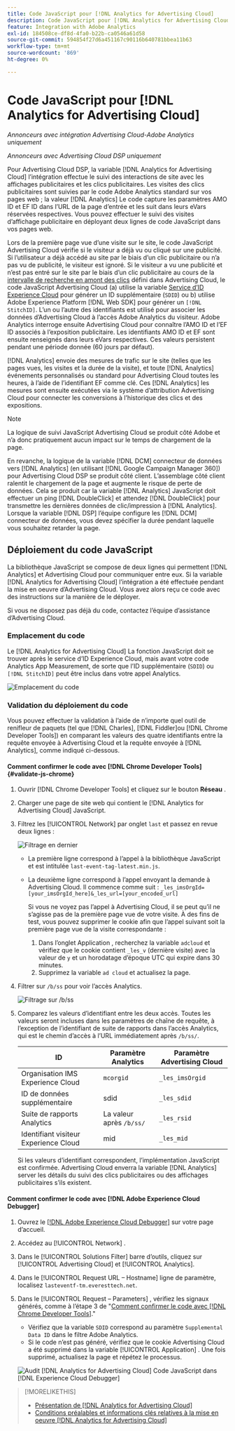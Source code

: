 ```yaml
---
title: Code JavaScript pour [!DNL Analytics for Advertising Cloud]
description: Code JavaScript pour [!DNL Analytics for Advertising Cloud]
feature: Integration with Adobe Analytics
exl-id: 184508ce-df8d-4fa0-b22b-ca0546a61d58
source-git-commit: 594854f27d6a451167c90116b640781bbea11b63
workflow-type: tm+mt
source-wordcount: '869'
ht-degree: 0%

---
```


# Code JavaScript pour [!DNL Analytics for Advertising Cloud]

*Annonceurs avec intégration Advertising Cloud-Adobe Analytics uniquement*

*Annonceurs avec Advertising Cloud DSP uniquement*

Pour Advertising Cloud DSP, la variable [!DNL Analytics for Advertising Cloud] l’intégration effectue le suivi des interactions de site avec les affichages publicitaires et les clics publicitaires. Les visites des clics publicitaires sont suivies par le code Adobe Analytics standard sur vos pages web ; la valeur [!DNL Analytics] Le code capture les paramètres AMO ID et EF ID dans l’URL de la page d’entrée et les suit dans leurs eVars réservées respectives. Vous pouvez effectuer le suivi des visites d’affichage publicitaire en déployant deux lignes de code JavaScript dans vos pages web.

Lors de la première page vue d’une visite sur le site, le code JavaScript Advertising Cloud vérifie si le visiteur a déjà vu ou cliqué sur une publicité. Si l’utilisateur a déjà accédé au site par le biais d’un clic publicitaire ou n’a pas vu de publicité, le visiteur est ignoré. Si le visiteur a vu une publicité et n’est pas entré sur le site par le biais d’un clic publicitaire au cours de la [intervalle de recherche en amont des clics](/help/integrations/analytics/prerequisites.md#lookback-a4adc) défini dans Advertising Cloud, le code JavaScript Advertising Cloud (a) utilise la variable [Service d’ID Experience Cloud](https://experienceleague.adobe.com/docs/id-service/using/home.html) pour générer un ID supplémentaire (`SDID`) ou b) utilise Adobe Experience Platform [!DNL Web SDK] pour générer un `[!DNL StitchID]`. L’un ou l’autre des identifiants est utilisé pour associer les données d’Advertising Cloud à l’accès Adobe Analytics du visiteur. Adobe Analytics interroge ensuite Advertising Cloud pour connaître l’AMO ID et l’EF ID associés à l’exposition publicitaire. Les identifiants AMO ID et EF sont ensuite renseignés dans leurs eVars respectives. Ces valeurs persistent pendant une période donnée (60 jours par défaut).

[!DNL Analytics] envoie des mesures de trafic sur le site (telles que les pages vues, les visites et la durée de la visite), et toute [!DNL Analytics] événements personnalisés ou standard pour Advertising Cloud toutes les heures, à l’aide de l’identifiant EF comme clé. Ces [!DNL Analytics] les mesures sont ensuite exécutées via le système d’attribution Advertising Cloud pour connecter les conversions à l’historique des clics et des expositions.

>[!NOTE]
>
>La logique de suivi JavaScript Advertising Cloud se produit côté Adobe et n’a donc pratiquement aucun impact sur le temps de chargement de la page.
>
>En revanche, la logique de la variable [!DNL DCM] connecteur de données vers [!DNL Analytics] (en utilisant [!DNL Google Campaign Manager 360]) pour Advertising Cloud DSP se produit côté client. L’assemblage côté client ralentit le chargement de la page et augmente le risque de perte de données. Cela se produit car la variable [!DNL Analytics] JavaScript doit effectuer un ping [!DNL DoubleClick] et attendez [!DNL DoubleClick] pour transmettre les dernières données de clic/impression à [!DNL Analytics]. Lorsque la variable [!DNL DSP] l’équipe configure les [!DNL DCM] connecteur de données, vous devez spécifier la durée pendant laquelle vous souhaitez retarder la page.

## Déploiement du code JavaScript

La bibliothèque JavaScript se compose de deux lignes qui permettent [!DNL Analytics] et Advertising Cloud pour communiquer entre eux. Si la variable [!DNL Analytics for Advertising Cloud] l’intégration a été effectuée pendant la mise en oeuvre d’Advertising Cloud. Vous avez alors reçu ce code avec des instructions sur la manière de le déployer.

Si vous ne disposez pas déjà du code, contactez l’équipe d’assistance d’Advertising Cloud.

### Emplacement du code

Le [!DNL Analytics for Advertising Cloud] La fonction JavaScript doit se trouver après le service d’ID Experience Cloud, mais avant votre code Analytics App Measurement, de sorte que l’ID supplémentaire (`SDID`) ou `[!DNL StitchID]` peut être inclus dans votre appel Analytics.

![Emplacement du code](/help/integrations/assets/a4adc-code-placement.png)

### Validation du déploiement du code

Vous pouvez effectuer la validation à l’aide de n’importe quel outil de renifleur de paquets (tel que [!DNL Charles], [!DNL Fiddler]ou [!DNL Chrome Developer Tools]) en comparant les valeurs des quatre identifiants entre la requête envoyée à Advertising Cloud et la requête envoyée à [!DNL Analytics], comme indiqué ci-dessous.

#### Comment confirmer le code avec [!DNL Chrome Developer Tools] {#validate-js-chrome}

1. Ouvrir [!DNL Chrome Developer Tools] et cliquez sur le bouton **Réseau** .
1. Charger une page de site web qui contient le [!DNL Analytics for Advertising Cloud] JavaScript.
1. Filtrez les [!UICONTROL Network] par onglet `last` et passez en revue deux lignes :

   ![Filtrage en dernier](/help/integrations/assets/a4adc-code-validation-filter-last.png)

   * La première ligne correspond à l’appel à la bibliothèque JavaScript et est intitulée `last-event-tag-latest.min.js`.
   * La deuxième ligne correspond à l’appel envoyant la demande à Advertising Cloud. Il commence comme suit : `_les_imsOrgId=[your_imsOrgId_here]&_les_url=[your_encoded_url]`

      Si vous ne voyez pas l’appel à Advertising Cloud, il se peut qu’il ne s’agisse pas de la première page vue de votre visite. À des fins de test, vous pouvez supprimer le cookie afin que l’appel suivant soit la première page vue de la visite correspondante :

      1. Dans l’onglet Application , recherchez la variable `adcloud` et vérifiez que le cookie contient `_les_v` (dernière visite) avec la valeur de `y` et un horodatage d’époque UTC qui expire dans 30 minutes.
      1. Supprimez la variable `ad cloud` et actualisez la page.
1. Filtrer sur `/b/ss` pour voir l’accès Analytics.

   ![Filtrage sur `/b/ss`](/help/integrations/assets/a4adc-code-validation-filter-bss.png)

1. Comparez les valeurs d’identifiant entre les deux accès. Toutes les valeurs seront incluses dans les paramètres de chaîne de requête, à l’exception de l’identifiant de suite de rapports dans l’accès Analytics, qui est le chemin d’accès à l’URL immédiatement après `/b/ss/`.

   | ID | Paramètre Analytics | Paramètre Advertising Cloud |
   |--- |--- |--- |
   | Organisation IMS Experience Cloud | `mcorgid` | `_les_imsOrgid` |
   | ID de données supplémentaire | sdid | `_les_sdid` |
   | Suite de rapports Analytics | La valeur après `/b/ss/` | `_les_rsid` |
   | Identifiant visiteur Experience Cloud | mid | `_les_mid` |

   Si les valeurs d’identifiant correspondent, l’implémentation JavaScript est confirmée. Advertising Cloud enverra la variable [!DNL Analytics] server les détails du suivi des clics publicitaires ou des affichages publicitaires s’ils existent.

#### Comment confirmer le code avec [!DNL Adobe Experience Cloud Debugger]

1. Ouvrez le [[!DNL Adobe Experience Cloud Debugger]](https://experienceleague.adobe.com/docs/debugger/using/run-debugger.html) sur votre page d’accueil.
1. Accédez au [!UICONTROL Network] .
1. Dans le [!UICONTROL Solutions Filter] barre d’outils, cliquez sur [!UICONTROL Advertising Cloud] et [!UICONTROL Analytics].
1. Dans le [!UICONTROL Request URL – Hostname] ligne de paramètre, localisez `lasteventf-tm.everesttech.net`.
1. Dans le [!UICONTROL Request – Parameters] , vérifiez les signaux générés, comme à l’étape 3 de &quot;[Comment confirmer le code avec [!DNL Chrome Developer Tools]](#validate-js-chrome).&quot;
   * Vérifiez que la variable `SDID` correspond au paramètre `Supplemental Data ID` dans le filtre Adobe Analytics.
   * Si le code n’est pas généré, vérifiez que le cookie Advertising Cloud a été supprimé dans la variable [!UICONTROL Application] . Une fois supprimé, actualisez la page et répétez le processus.

   ![Audit [!DNL Analytics for Advertising Cloud] Code JavaScript dans [!DNL Experience Cloud Debugger]](/help/integrations/assets/a4adc-js-audit-debugger.png)

>[!MORELIKETHIS]
>
>* [Présentation de [!DNL Analytics for Advertising Cloud]](overview.md)
>* [Conditions préalables et informations clés relatives à la mise en oeuvre [!DNL Analytics for Advertising Cloud]](prerequisites.md)

